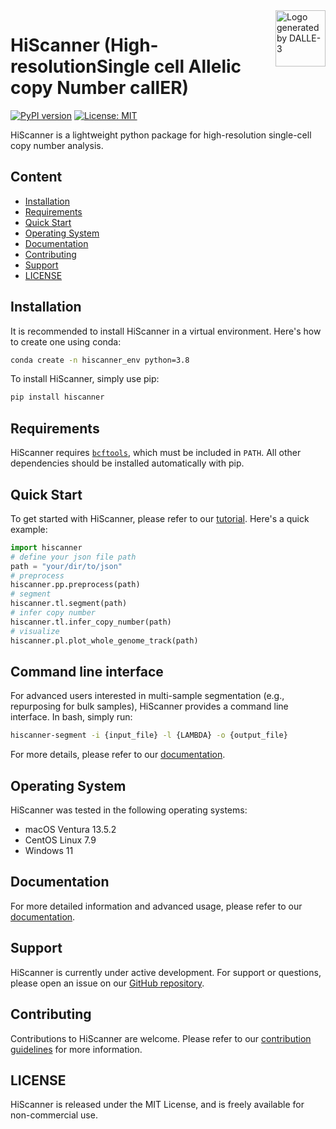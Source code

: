<img src="image.png" alt="Logo generated by DALLE-3" width="80" height="90" style="float: right;"/>

# HiScanner (High-resolutionSingle cell Allelic copy Number callER)
[![PyPI version](https://badge.fury.io/py/hiscanner.svg)](https://badge.fury.io/py/hiscanner)
[![License: MIT](https://img.shields.io/badge/License-MIT-yellow.svg)](https://opensource.org/licenses/MIT)

HiScanner is a lightweight python package for high-resolution single-cell copy number analysis.

## Content
- [Installation](#installation)
- [Requirements](#requirements)
- [Quick Start](#quick-start)
- [Operating System](#operating-system)
- [Documentation](#documentation)
- [Contributing](#contributing)
- [Support](#support)
- [LICENSE](#license)

## Installation

It is recommended to install HiScanner in a virtual environment. Here's how to create one using conda:
```bash
conda create -n hiscanner_env python=3.8
```
To install HiScanner, simply use pip:
```bash
pip install hiscanner
```
## Requirements
HiScanner requires [`bcftools`](https://samtools.github.io/bcftools/bcftools.html), which must be included in `PATH`. All other dependencies should be installed automatically with pip.


## Quick Start
To get started with HiScanner, please refer to our [tutorial](https://github.com/parklab/hiscanner/blob/main/image.png). Here's a quick example:
```python
import hiscanner
# define your json file path
path = "your/dir/to/json"
# preprocess
hiscanner.pp.preprocess(path)
# segment
hiscanner.tl.segment(path)
# infer copy number
hiscanner.tl.infer_copy_number(path)
# visualize 
hiscanner.pl.plot_whole_genome_track(path)
```

## Command line interface
For advanced users interested in multi-sample segmentation (e.g., repurposing for bulk samples), HiScanner provides a command line interface. In bash, simply run:
```bash
hiscanner-segment -i {input_file} -l {LAMBDA} -o {output_file}
```
For more details, please refer to our [documentation](https://github.com/parklab/hiscanner/tree/main/docs).

## Operating System
HiScanner was tested in the following operating systems:
- macOS Ventura 13.5.2
- CentOS Linux 7.9
- Windows 11

## Documentation
For more detailed information and advanced usage, please refer to our [documentation](https://github.com/parklab/hiscanner/tree/main/docs).

## Support
HiScanner is currently under active development. For support or questions, please open an issue on our [GitHub repository](github.com/parklab/hiscanner).

## Contributing
Contributions to HiScanner are welcome. Please refer to our [contribution guidelines](https://github.com/parklab/hiscanner/tree/main/docs/contribution_guidelines.md) for more information.

## LICENSE
HiScanner is released under the MIT License, and is freely available for non-commercial use.